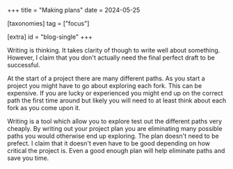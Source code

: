 +++
title = "Making plans"
date = 2024-05-25

[taxonomies]
tag = ["focus"]

[extra]
id = "blog-single"
+++

Writing is thinking. It takes clarity of though to write well about something. However, I claim that you don't actually need the final perfect draft to be successful.

<!-- more -->
At the start of a project there are many different paths. As you start a project you might have to go about exploring each fork. This can be expensive. If you are lucky or experienced you might end up on the correct path the first time around but likely you will need to at least think about each fork as you come upon it.

Writing is a tool which allow you to explore test out the different paths very cheaply. By writing out your project plan you are eliminating many possible paths you would otherwise end up exploring. The plan doesn't need to be prefect. I claim that it doesn't even have to be good depending on how critical the project is. Even a good enough plan will help eliminate paths and save you time.
